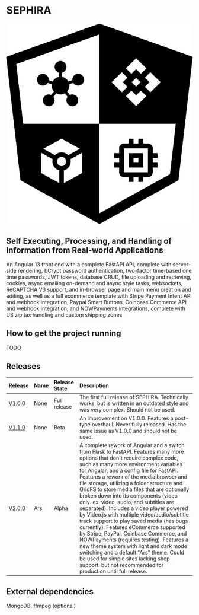 # SEPHIRA

![SEPHIRA Logo](./SEPHIRA_logo.svg?raw=true)

## Self Executing, Processing, and Handling of Information from Real-world Applications

An Angular 13 front end with a complete FastAPI API, complete with server-side rendering, bCrypt password authentication, two-factor time-based one time passwords, JWT tokens, database CRUD, file uploading and retrieving, cookies, async emailing on-demand and async style tasks, websockets, ReCAPTCHA V3 support, and in-browser page and main menu creation and editing, as well as a full ecommerce template with Stripe Payment Intent API and webhook integration, Paypal Smart Buttons, Coinbase Commerce API and webhook integration, and NOWPayments integrations, complete with US zip tax handling and custom shipping zones

## How to get the project running

TODO

## Releases

| Release | Name | Release State | Description |
|:--------|:-----|:--------------|:------------|
| [V1.0.0](https://github.com/dman926/SEPHIRA/releases/tag/v1.0.0) | None | Full release | The first full release of SEPHIRA. Technically works, but is written in an outdated style and was very complex. Should not be used. |
| [V1.1.0](https://github.com/dman926/SEPHIRA/releases/tag/v1.1.0) | None | Beta | An improvement on V1.0.0. Features a post-type overhaul. Never fully released. Has the same issue as V1.0.0 and should not be used. |
| [V2.0.0](https://github.com/dman926/SEPHIRA/releases/tag/v2.0.0-alpha.2) | Ars | Alpha | A complete rework of Angular and a switch from Flask to FastAPI. Features many more options that don't require complex code, such as many more environment variables for Angular, and a config file for FastAPI. Features a rework of the media browser and file storage, utilizing a folder structure and GridFS to store media files that are optionally broken down into its components (video only. ex. video, audio, and subtitles are separated). Includes a video player powered by Video.js with multiple video/audio/subtitle track support to play saved media (has bugs currently). Features eCommerce supported by Stripe, PayPal, Coinbase Commerce, and NOWPayments (requires testing). Features a new theme system with light and dark mode switching and a default "Ars" theme. Could be used for simple sites lacking shop support. but not recommended for production until full release. |

## External dependencies

MongoDB, ffmpeg (optional)
